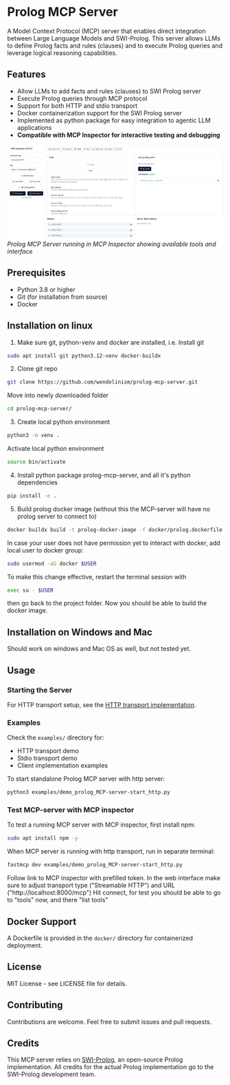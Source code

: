 # Prolog MCP Server

A Model Context Protocol (MCP) server that enables direct integration between Large Language Models and SWI-Prolog. This server allows LLMs to define Prolog facts and rules (clauses) and to execute Prolog queries and leverage logical reasoning capabilities.



## Features

- Allow LLMs to add facts and rules (clauses) to SWI Prolog server
- Execute Prolog queries through MCP protocol
- Support for both HTTP and stdio transport
- Docker containerization support for the SWI Prolog server
- Implemented as python package for easy integration to agentic LLM applications
- **Compatible with MCP Inspector for interactive testing and debugging**

![MCP Inspector Interface](images/mcp-inspector-screenshot.png)
*Prolog MCP Server running in MCP Inspector showing available tools and interface*



## Prerequisites

- Python 3.8 or higher
- Git (for installation from source)
- Docker

## Installation on linux

1. Make sure git, python-venv and docker are installed, i.e.
Install git 
```bash
sudo apt install git python3.12-venv docker-buildx
```

2. Clone git repo
```bash
git clone https://github.com/wendelinism/prolog-mcp-server.git
```

Move into newly downloaded folder
```bash
cd prolog-mcp-server/
```

3. Create local python environment
```bash
python3 -m venv .
```
Activate local python environment
```bash
source bin/activate
```

4. Install python package prolog-mcp-server, and all it's python dependencies

```bash
pip install -e .
```

5. Build prolog docker image (without this the MCP-server will have no prolog server to connect to)


```bash
docker buildx build -t prolog-docker-image -f docker/prolog.dockerfile .
```
In case your user does not have permission yet to interact with docker, add local user to docker group:
```bash
sudo usermod -aG docker $USER
```
To make this change effective, restart the terminal session with
```bash
exec su - $USER
```
then go back to the project folder. Now you should be able to build the docker image.

## Installation on Windows and Mac
Should work on windows and Mac OS as well, but not tested yet.


## Usage

### Starting the Server

For HTTP transport setup, see the [HTTP transport implementation](examples/demo_prolog_MCP-server-start_http.py#L11-L22).

### Examples

Check the `examples/` directory for:
- HTTP transport demo
- Stdio transport demo  
- Client implementation examples

To start standalone Prolog MCP server with http server:
```bash
python3 examples/demo_prolog_MCP-server-start_http.py
```

### Test MCP-server with MCP inspector

To test a running MCP server with MCP inspector, first install npm:
```bash
sudo apt install npm -y
```
When MCP server is running with http transport, run in separate terminal:
```bash
fastmcp dev examples/demo_prolog_MCP-server-start_http.py
```

Follow link to MCP inspector with prefilled token.
In the web interface make sure to adjust transport type ("Streamable HTTP") and URL ("http://localhost:8000/mcp")
Hit connect, for test you should be able to go to "tools" now, and there "list tools"

## Docker Support

A Dockerfile is provided in the `docker/` directory for containerized deployment.

## License

MIT License - see LICENSE file for details.

## Contributing

Contributions are welcome. Feel free to submit issues and pull requests.

## Credits

This MCP server relies on [SWI-Prolog](https://www.swi-prolog.org/), an open-source Prolog implementation. All credits for the actual Prolog implementation go to the SWI-Prolog development team.

